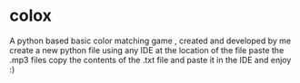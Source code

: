 # colox
A python based basic color matching game , created and developed by me
create a new python file using any IDE
at the location of the file paste the .mp3 files
copy the contents of the .txt file and paste it in the IDE and enjoy :)
